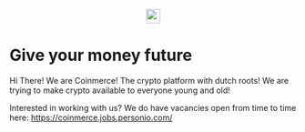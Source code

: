 <p align="center">
  <img src="https://coinmerce.io/assets/images/coinmerce-logo.png" 
height="25"/>
</p>

# Give your money future
Hi There!
We are Coinmerce! The crypto platform with dutch roots! We are trying to make crypto available to everyone young and old!

Interested in working with us? We do have vacancies open from time to time here: https://coinmerce.jobs.personio.com/
